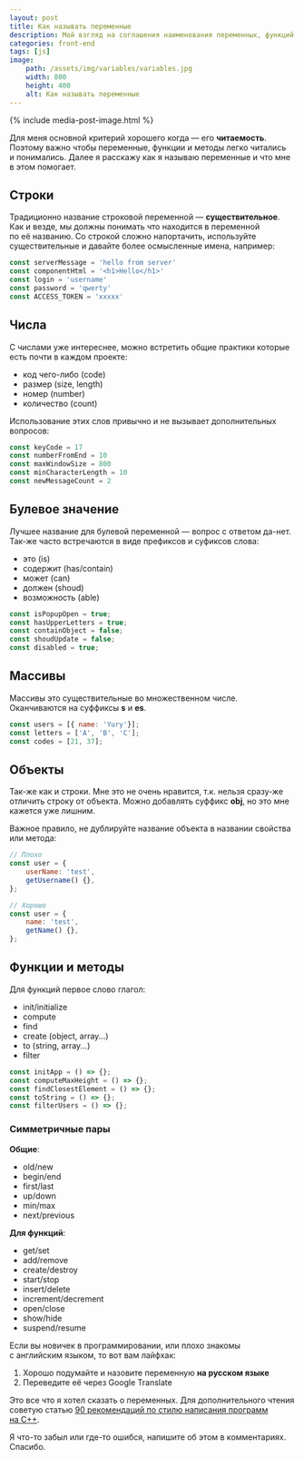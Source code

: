 ```yaml
---
layout: post
title: Как называть переменные
description: Мой взгляд на соглашения наименования переменных, функций, методов и классов
categories: front-end
tags: [js]
image:
    path: /assets/img/variables/variables.jpg
    width: 800
    height: 400
    alt: Как называть переменные
---
```


{% include media-post-image.html %}

Для меня основной критерий хорошего когда — его **читаемость**. Поэтому важно чтобы переменные, функции и методы легко читались и понимались. Далее я расскажу как я называю переменные и что мне в этом помогает.

## Строки

Традиционно название строковой переменной — **существительное**. Как и везде, мы должны понимать что находится в переменной по её названию. Со строкой сложно напортачить, используйте существительные и давайте более осмысленные имена, например:

```js
const serverMessage = 'hello from server'
const componentHtml = '<h1>Hello</h1>'
const login = 'username'
const password = 'qwerty'
const ACCESS_TOKEN = 'xxxxx'
```

## Числа

С числами уже интереснее, можно встретить общие практики которые есть почти в каждом проекте:

* код чего-либо (code)
* размер (size, length)
* номер (number)
* количество (count)

Использование этих слов привычно и не вызывает дополнительных вопросов:

```js
const keyCode = 17
const numberFromEnd = 10
const maxWindowSize = 800
const minCharacterLength = 10
const newMessageCount = 2
```

## Булевое значение

Лучшее название для булевой переменной — вопрос с ответом да-нет. Так-же часто встречаются в виде префиксов и суфиксов слова:

* это (is)
* содержит (has/contain)
* может (can)
* должен (shoud)
* возможность (able)

```js
const isPopupOpen = true;
const hasUpperLetters = true;
const containObject = false;
const shoudUpdate = false;
const disabled = true;
```

## Массивы

Массивы это существительные во множественном числе. Оканчиваются на суффиксы **s** и **es**.

```js
const users = [{ name: 'Yury'}];
const letters = ['A', 'B', 'C'];
const codes = [21, 37];
```

## Объекты

Так-же как и строки. Мне это не очень нравится, т.к. нельзя сразу-же отличить строку от объекта. Можно добавлять суффикс **obj**, но это мне кажется уже лишним.

Важное правило, не дублируйте название объекта в названии свойства или метода:

```js
// Плохо
const user = {
    userName: 'test',
    getUsername() {},
};

// Хорошо
const user = {
    name: 'test',
    getName() {},
};
```

## Функции и методы

Для функций первое слово глагол:

* init/initialize
* compute
* find
* create (object, array...)
* to (string, array...)
* filter

```js
const initApp = () => {};
const computeMaxHeight = () => {};
const findClosestElement = () => {};
const toString = () => {};
const filterUsers = () => {};
```

### Симметричные пары

**Общие**:
* old/new
* begin/end
* first/last
* up/down
* min/max
* next/previous

**Для функций**:
* get/set
* add/remove
* create/destroy
* start/stop
* insert/delete
* increment/decrement
* open/close
* show/hide
* suspend/resume

Если вы новичек в программировании, или плохо знакомы с английским языком, то вот вам лайфхак:

1. Хорошо подумайте и назовите переменную **на русском языке**
2. Переведите её через Google Translate

Это все что я хотел сказать о переменных. Для дополнительного чтения советую статью [90 рекомендаций по стилю написания программ на C++](https://habrahabr.ru/post/172091/).

Я что-то забыл или где-то ошибся, напишите об этом в комментариях. Спасибо.
